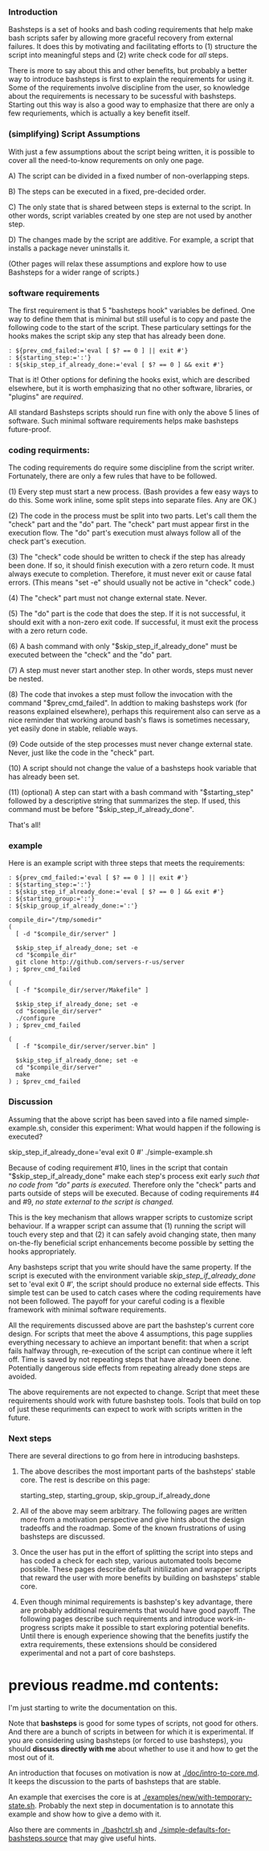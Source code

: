 
### Introduction

Bashsteps is a set of hooks and bash coding requirements that help
make bash scripts safer by allowing more graceful recovery from
external failures. It does this by motivating and facilitating efforts
to (1) structure the script into meaningful steps and (2) write check
code for *all* steps.

There is more to say about this and other benefits, but probably a
better way to introduce bashsteps is first to explain the requirements
for using it.  Some of the requirements involve discipline from the
user, so knowledge about the requirements is necessary to be sucessful
with bashsteps.  Starting out this way is also a good way to emphasize
that there are only a few requriements, which is actually a key
benefit itself.

### (simplifying) Script Assumptions

With just a few assumptions about the script being written, it is
possible to cover all the need-to-know requrements on only one page.

A)  The script can be divided in a fixed number of non-overlapping
    steps.

B)  The steps can be executed in a fixed, pre-decided order.

C)  The only state that is shared between steps is external to the
    script.  In other words, script variables created by one step are not
    used by another step.

D)  The changes made by the script are additive.  For example, a script
    that installs a package never uninstalls it.

(Other pages will relax these assumptions and explore how to use
Bashsteps for a wider range of scripts.)

### software requirements

The first requirement is that 5 "bashsteps hook" variables be defined.
One way to define them that is minimal but still useful is to copy and
paste the following code to the start of the script.  These
particulary settings for the hooks makes the script skip any step that
has already been done.

```
: ${prev_cmd_failed:='eval [ $? == 0 ] || exit #'}
: ${starting_step:=':'}
: ${skip_step_if_already_done:='eval [ $? == 0 ] && exit #'}
```

That is it!  Other options for defining the hooks exist, which are
described elsewhere, but it is worth emphasizing that no other
software, libraries, or "plugins" are *required*.

All standard Bashsteps scripts should run fine with only the above 5
lines of software.  Such minimal software requirements helps make
bashsteps future-proof.

### coding requirments:

The coding requirements do require some discipline from the script
writer.  Fortunately, there are only a few rules that have to be
followed.

(1) Every step must start a new process.  (Bash provides a few easy
ways to do this.  Some work inline, some split steps into separate
files.  Any are OK.)

(2) The code in the process must be split into two parts.  Let's call
them the "check" part and the "do" part.  The "check" part must appear
first in the execution flow.  The "do" part's execution must always
follow all of the check part's execution.

(3) The "check" code should be written to check if the step has
already been done.  If so, it should finish execution with a zero
return code.  It must always execute to completion.  Therefore, it
must never exit or cause fatal errors.  (This means "set -e" should
usually not be active in "check" code.)

(4) The "check" part must not change external state.  Never.  

(5) The "do" part is the code that does the step.  If it is not
successful, it should exit with a non-zero exit code.  If successful,
it must exit the process with a zero return code.

(6) A bash command with only "$skip_step_if_already_done" must be executed between
the "check" and the "do" part.

(7) A step must never start another step.  In other words, steps must
never be nested.

(8) The code that invokes a step must follow the invocation with the
command "$prev_cmd_failed".  In addtion to making
bashsteps work (for reasons explained elsewhere), perhaps this
requirement also can serve as a nice reminder that working around
bash's flaws is sometimes necessary, yet easily done in stable,
reliable ways.

(9) Code outside of the step processes must never change external state.
Never, just like the code in the "check" part.

(10) A script should not change the value of a bashsteps hook variable
that has already been set.

(11) (optional) A step can start with a bash command with "$starting_step"
followed by a descriptive string that summarizes the step.  If used,
this command must be before "$skip_step_if_already_done".

That's all!

### example

Here is an example script with three steps that meets the requirements:

```
: ${prev_cmd_failed:='eval [ $? == 0 ] || exit #'}
: ${starting_step:=':'}
: ${skip_step_if_already_done:='eval [ $? == 0 ] && exit #'}
: ${starting_group:=':'}
: ${skip_group_if_already_done:=':'}

compile_dir="/tmp/somedir"
(
  [ -d "$compile_dir/server" ]

  $skip_step_if_already_done; set -e
  cd "$compile_dir"
  git clone http://github.com/servers-r-us/server
) ; $prev_cmd_failed

(
  [ -f "$compile_dir/server/Makefile" ]

  $skip_step_if_already_done; set -e
  cd "$compile_dir/server"
  ./configure
) ; $prev_cmd_failed

(
  [ -f "$compile_dir/server/server.bin" ]

  $skip_step_if_already_done; set -e
  cd "$compile_dir/server"
  make
) ; $prev_cmd_failed
```

### Discussion

Assuming that the above script has been saved into a file named
simple-example.sh, consider this experiment: What would happen if the
following is executed?

skip_step_if_already_done='eval exit 0 #'  ./simple-example.sh

Because of coding requirement #10, lines in the script that contain
"$skip_step_if_already_done" make each step's process exit early *such that
no code from "do" parts is executed.* Therefore only the "check" parts and
parts outside of steps will be executed.  Because of coding
requirements #4 and #9, *no state external to the script is changed.*

This is the key mechanism that allows wrapper scripts to customize
script behaviour.  If a wrapper script can assume that (1) running the
script will touch every step and that (2) it can safely avoid changing
state, then many on-the-fly beneficial script enhancements become
possible by setting the hooks appropriately.

Any bashsteps script that you write should have the same property. If
the script is executed with the environment variable
*skip_step_if_already_done* set to 'eval exit 0 #', the script should
produce no external side effects.  This simple test can be used to
catch cases where the coding requirements have not been followed.  The
payoff for your careful coding is a flexible framework with minimal
software requirements.

All the requirements discussed above are part the bashstep's current
core design.  For scripts that meet the above 4 assumptions, this page
supplies everything necessary to achieve an important benefit: that when
a script fails halfway through, re-execution of the script can
continue where it left off.  Time is saved by not repeating steps that
have already been done.  Potentially dangerous side effects from
repeating already done steps are avoided.

The above requirements are not expected to change.  Script that meet
these requirements should work with future bashstep tools.  Tools that
build on top of just these requriments can expect to work with scripts
written in the future.

### Next steps

There are several directions to go from here in introducing bashsteps.

1) The above describes the most important parts of the bashsteps'
   stable core.  The rest is describe on this page:

   starting_step, starting_group, skip_group_if_already_done

2) All of the above may seem arbitrary.  The following pages are
   written more from a motivation perspective and give hints about the
   design tradeoffs and the roadmap.  Some of the known frustrations
   of using bashsteps are discussed.

3) Once the user has put in the effort of splitting the script into
   steps and has coded a check for each step, various automated tools
   become possible.  These pages describe default initilization and
   wrapper scripts that reward the user with more benefits by building
   on bashsteps' stable core.

4) Even though minimal requirements is bashstep's key advantage, there
   are probably additional requirements that would have good payoff.
   The following pages describe such requirements and introduce
   work-in-progress scripts make it possible to start exploring
   potential benefits.  Until there is enough experience showing that
   the benefits justify the extra requirements, these extensions
   should be considered experimental and not a part of core bashsteps.



# previous readme.md contents:

I'm just starting to write the documentation on this.

Note that **bashsteps** is good for some types of scripts, not good
for others.  And there are a bunch of scripts in between for which it
is experimental.  If you are considering using bashsteps (or forced to
use bashsteps), you should **discuss directly with me** about whether
to use it and how to get the most out of it.

An introduction that focuses on motivation is now at
[./doc/intro-to-core.md](./doc/intro-to-core.md).  It keeps the
discussion to the parts of bashsteps that are stable.

An example that exercises the core is at
[./examples/new/with-temporary-state.sh](./examples/new/with-temporary-state.sh).
Probably the next step in documentation is to annotate this example
and show how to give a demo with it.

Also there are comments in [./bashctrl.sh](./bashctrl.sh) and
[./simple-defaults-for-bashsteps.source](./simple-defaults-for-bashsteps.source)
that may give useful hints.
